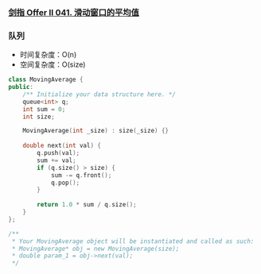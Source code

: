 ### [剑指 Offer II 041. 滑动窗口的平均值](https://leetcode.cn/problems/qIsx9U/)

### 队列

- 时间复杂度：O(n)
- 空间复杂度：O(size)

```c++
class MovingAverage {
public:
    /** Initialize your data structure here. */
    queue<int> q;
    int sum = 0;
    int size;

    MovingAverage(int _size) : size(_size) {}
    
    double next(int val) {
        q.push(val);
        sum += val;
        if (q.size() > size) {
            sum -= q.front();
            q.pop();
        }
        
        return 1.0 * sum / q.size();
    }
};

/**
 * Your MovingAverage object will be instantiated and called as such:
 * MovingAverage* obj = new MovingAverage(size);
 * double param_1 = obj->next(val);
 */
```
